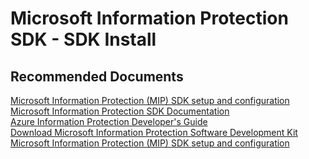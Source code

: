 <properties
	pageTitle="Microsoft Information Protection SDK - SDK Install"
	description="Microsoft Information Protection SDK - SDK Install"
	service="microsoft.aip"
	resource="aip"
	authors="orbarak-ms"
	ms.author="orbarak"
	articleId="MIPSDK_SDK_Install"
	displayOrder=""
	selfHelpType="generic"
	supportTopicIds="32584374"
	resourceTags=""
	productPesIds="14997"
	cloudEnvironments="public"
/>

# Microsoft Information Protection SDK - SDK Install

## **Recommended Documents**

[Microsoft Information Protection (MIP) SDK setup and configuration](https://docs.microsoft.com/information-protection/develop/setup-configure-mip)<br>
[Microsoft Information Protection SDK Documentation](https://docs.microsoft.com/information-protection/develop/)<br>
[Azure Information Protection Developer's Guide](https://docs.microsoft.com/azure/information-protection/develop/developers-guide)<br>
[Download Microsoft Information Protection Software Development Kit](https://www.microsoft.com/download/details.aspx?id=57392)<br>
[Microsoft Information Protection (MIP) SDK setup and configuration](https://docs.microsoft.com/information-protection/develop/setup-configure-mip)
